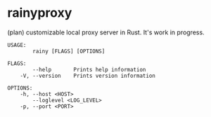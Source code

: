 # rainyproxy
(plan) customizable local proxy server in Rust. It's work in progress.

    USAGE:
            rainy [FLAGS] [OPTIONS]
    
    FLAGS:
            --help       Prints help information
        -V, --version    Prints version information
    
    OPTIONS:
        -h, --host <HOST>
            --loglevel <LOG_LEVEL>
        -p, --port <PORT>


